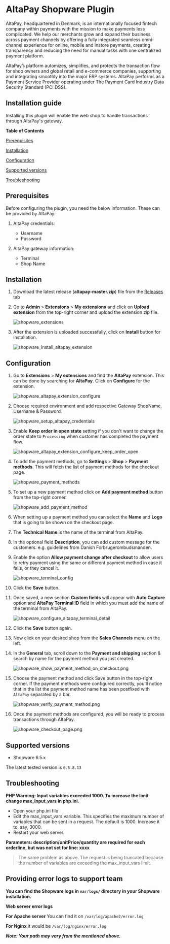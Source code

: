 # AltaPay Shopware Plugin

AltaPay, headquartered in Denmark, is an internationally focused fintech company within payments with the mission to make payments less complicated. We help our merchants grow and expand their business across payment channels by offering a fully integrated seamless omni-channel experience for online, mobile and instore payments, creating transparency and reducing the need for manual tasks with one centralized payment platform.

AltaPay’s platform automizes, simplifies, and protects the transaction flow for shop owners and global retail and e-commerce companies, supporting and integrating smoothly into the major ERP systems. AltaPay performs as a Payment Service Provider operating under The Payment Card Industry Data Security Standard (PCI DSS).

## Installation guide

Installing this plugin will enable the web shop to handle transactions through AltaPay's gateway.

**Table of Contents**

[Prerequisites](#prerequisites)

[Installation](#installation)

[Configuration](#configuration)

[Supported versions](#supported-versions)

[Troubleshooting](#troubleshooting)

## Prerequisites

Before configuring the plugin, you need the below information. These can
be provided by AltaPay.

1.  AltaPay credentials:
    -   Username
    -   Password

2.  AltaPay gateway information:
    -   Terminal
    -   Shop Name

## Installation

1. Download the latest release (**altapay-master.zip**) file from the [Releases](https://github.com/AltaPay/plugin-shopware/releases) tab

2. Go to **Admin** > **Extensions** > **My extensions** and click on **Upload extension** from the top-right corner and upload the extension zip file.

   ![shopware_extensions](Docs/Installation/shopware_extensions.png)

3. After the extension is uploaded successfully, click on **Install** button for installation.

   ![shopware_install_altapay_extension](Docs/Installation/shopware_install_altapay_extension.png)

## Configuration

1. Go to **Extensions** > **My extensions** and find the **AltaPay** extension. This can be done by searching for **AltaPay**. Click on **Configure** for the extension.

   ![shopware_altapay_extension_configure](Docs/Configuration/shopware_altapay_extension_configure.png)

2. Choose required environment and add respective Gateway ShopName, Username & Password.

   ![shopware_setup_altapay_credentials](Docs/Configuration/shopware_setup_altapay_credentials.png)

3. Enable **Keep order in open state** setting if you don't want to change the order state to `Processing` when customer has completed the payment flow.

   ![shopware_altapay_extension_configure_keep_order_open](Docs/Configuration/shopware_altapay_extension_configure_keep_order_open.png)

4. To add the payment methods, go to **Settings** > **Shop** > **Payment methods**. This will fetch the list of payment methods for the checkout page.

   ![shopware_payment_methods](Docs/Configuration/shopware_payment_methods.png)

5. To set up a new payment method click on **Add payment method** button from the top-right corner.

   ![shopware_add_payment_method](Docs/Configuration/shopware_add_payment_method.png)

6. When setting up a payment method you can select the **Name** and **Logo** that is going to be shown on the checkout page.
 
7. The **Technical Name** is the name of the terminal from AltaPay. 

8. In the optional field **Description**, you can add custom message for the customers. e.g. guidelines from Danish Forbrugerombudsmanden.

9. Enable the option **Allow payment change after checkout** to allow users to retry payment using the same or different payment method in case it fails, or they cancel it.

   ![shopware_terminal_config](Docs/Configuration/shopware_terminal_config.png)

10. Click the **Save** button.

11. Once saved, a new section **Custom fields** will appear with **Auto Capture** option and **AltaPay Terminal ID** field in which you must add the name of the terminal from AltaPay.  

    ![shopware_configure_altapay_terminal_detail](Docs/Configuration/shopware_configure_altapay_terminal_detail.png)

12. Click the **Save** button again.

13. Now click on your desired shop from the **Sales Channels** menu on the left.
 
14. In the **General** tab, scroll down to the **Payment and shipping** section & search by name for the payment method you just created.

    ![shopware_show_payment_method_on_checkout.png](Docs/Configuration/shopware_show_payment_method_on_checkout.png)

15. Choose the payment method and click Save button in the top-right corner. If the payment methods were configured correctly, you'll notice that in the list the payment method name has been postfixed with `AltaPay` separated by a bar.

    ![shopware_verify_payment_method.png](Docs/Configuration/shopware_verify_payment_method.png)

16. Once the payment methods are configured, you will be ready to process transactions through AltaPay.

    ![shopware_checkout_page.png](Docs/Configuration/shopware_checkout_page.png)


## Supported versions
- Shopware 6.5.x

The latest tested version is `6.5.8.13`

## Troubleshooting

**PHP Warning: Input variables exceeded 1000. To increase the limit change max_input_vars in php.ini.**

- Open your php.ini file
- Edit the max_input_vars variable. This specifies the maximum number of variables that can be sent in a request. The default is 1000. Increase it to, say, 3000.
- Restart your web server.

**Parameters: description/unitPrice/quantity are required for each orderline, but was not set for line: xxxx**
> The same problem as above. The request is being truncated because the number of variables are exceeding the max_input_vars limit.


## Providing error logs to support team

**You can find the Shopware logs in `var/logs/` directory in your Shopware installation.**

**Web server error logs**

**For Apache server** You can find it on `/var/log/apache2/error.log`

**For Nginx** it would be `/var/log/nginx/error.log`

**_Note: Your path may vary from the mentioned above._**